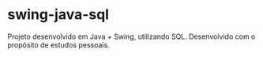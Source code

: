 # swing-java-sql
Projeto desenvolvido em Java + Swing, utilizando SQL. Desenvolvido com o propósito de estudos pessoais.
